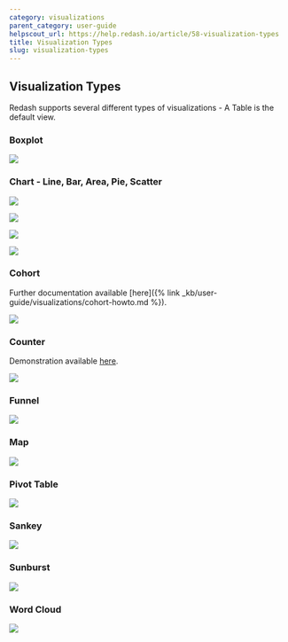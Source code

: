 ```yaml
---
category: visualizations
parent_category: user-guide
helpscout_url: https://help.redash.io/article/58-visualization-types
title: Visualization Types
slug: visualization-types
---
```


## Visualization Types

Redash supports several different types of visualizations - A Table is the
default view.

### Boxplot

![](/assets/images/docs/visualization_examples/boxplot.png)

### Chart - Line, Bar, Area, Pie, Scatter

![](/assets/images/docs/visualization_examples/chart.png)

![](/assets/images/docs/visualization_examples/chart_2.png)

![](/assets/images/docs/visualization_examples/chart_3.png)

![](/assets/images/docs/visualization_examples/pie_chart.png)

### Cohort

Further documentation available [here]({% link _kb/user-guide/visualizations/cohort-howto.md %}).

![](/assets/images/docs/visualization_examples/cohort.png)

### Counter

Demonstration available [here](https://youtu.be/GHIWn6Trmas).

![](/assets/images/docs/visualization_examples/counter.png)

### Funnel

![](/assets/images/docs/visualization_examples/funnel.png)

### Map

![](/assets/images/docs/visualization_examples/map.png)

### Pivot Table

![](/assets/images/docs/visualization_examples/pivot-table.png)

### Sankey

![](/assets/images/docs/visualization_examples/sankey.png)

### Sunburst

![](/assets/images/docs/visualization_examples/sunburst.png)

### Word Cloud

![](/assets/images/docs/visualization_examples/d3-cloud.png)
